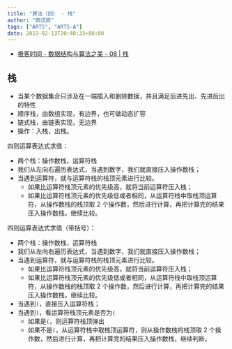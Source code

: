 ```yaml
---
title: "算法（四） - 栈"
author: "颇忒脱"
tags: ["ARTS", "ARTS-A"]
date: 2019-02-13T20:40:33+08:00
---
```


<!--more-->

* [极客时间 - 数据结构与算法之美 - 08 | 栈][1]

## 栈

* 当某个数据集合只涉及在一端插入和删除数据，并且满足后进先出、先进后出的特性
* 顺序栈，由数组实现，有边界，也可做动态扩容
* 链式栈，由链表实现，无边界
* 操作：入栈，出栈。

四则运算表达式求值：

* 两个栈：操作数栈，运算符栈
* 我们从左向右遍历表达式，当遇到数字，我们就直接压入操作数栈；
* 当遇到运算符，就与运算符栈的栈顶元素进行比较。
  * 如果比运算符栈顶元素的优先级高，就将当前运算符压入栈；
  * 如果比运算符栈顶元素的优先级低或者相同，从运算符栈中取栈顶运算符，从操作数栈的栈顶取 2 个操作数，然后进行计算，再把计算完的结果压入操作数栈，继续比较。

四则运算表达式求值（带括号）：

* 两个栈：操作数栈，运算符栈
* 我们从左向右遍历表达式，当遇到数字，我们就直接压入操作数栈；
* 当遇到运算符，就与运算符栈的栈顶元素进行比较。
  * 如果比运算符栈顶元素的优先级高，就将当前运算符压入栈；
  * 如果比运算符栈顶元素的优先级低或者相同，从运算符栈中取栈顶运算符，从操作数栈的栈顶取 2 个操作数，然后进行计算，再把计算完的结果压入操作数栈，继续比较。
* 当遇到`(`，直接压入运算符栈；
* 当遇到`)`，看运算符栈顶元素是否为`(`
  * 如果是`(`，则运算符栈顶弹出
  * 如果不是`(`，从运算符栈中取栈顶运算符，则从操作数栈的栈顶取 2 个操作数，然后进行计算，再把计算完的结果压入操作数栈，继续判断。

[1]: https://time.geekbang.org/column/article/41222
